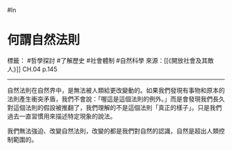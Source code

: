 #ln 
# 何謂自然法則
標籤： #哲學探討 #了解歷史 #社會體制 #自然科學 
來源：[[《開放社會及其敵人》]] CH.04 p.145

---

自然法則在自然界中，是無法被人類給更改變動的。如果我們發現有事物和原本的法則產生衝突矛盾，我們不會說：「喔這是這個法則的例外。」而是會發現我們長久對這個法則的假設被推翻了，我們理解的不是這個法則「真正的樣子」。只是我們過去一直習慣用來描述特定現象的說法。

我們無法強迫、改變自然法則，改變的都是我們對自然的認識，自然是超出人類控制範圍的。